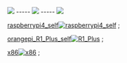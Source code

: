 [![](https://img.shields.io/badge/Actions-All_workflows-orange.svg)](https://github.com/stroll101/actions/actions) ----- [![](https://img.shields.io/github/last-commit/coolsnowwolf/lede/master?color=yellow&label=%E6%BA%90%E7%A0%81%E6%9B%B4%E6%96%B0)](https://github.com/coolsnowwolf/lede) ----- [![](https://img.shields.io/badge/Releases-Download-blue.svg)](https://github.com/stroll101/actions/releases)

[raspberrypi4_self](https://github.com/stroll101/actions/actions/workflows/raspberrypi4_self.yml)[![raspberrypi4_self](https://github.com/stroll101/actions/actions/workflows/raspberrypi4_self.yml/badge.svg)](https://github.com/stroll101/actions/actions/workflows/raspberrypi4_self.yml) ;

[orangepi_R1_Plus_self](https://github.com/stroll101/actions/actions/workflows/R1_Plus.yml)[![R1_Plus](https://github.com/stroll101/actions/actions/workflows/R1_Plus.yml/badge.svg)](https://github.com/stroll101/actions/actions/workflows/R1_Plus.yml) ;

[x86](https://github.com/stroll101/actions/actions/workflows/x86.yml)[![x86](https://github.com/stroll101/actions/actions/workflows/x86.yml/badge.svg)](https://github.com/stroll101/actions/actions/workflows/x86.yml) ;
